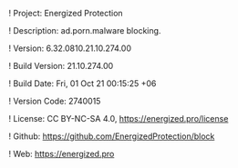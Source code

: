 ! Project: Energized Protection

! Description: ad.porn.malware blocking.

! Version: 6.32.0810.21.10.274.00

! Build Version: 21.10.274.00

! Build Date: Fri, 01 Oct 21 00:15:25 +06

! Version Code: 2740015

! License: CC BY-NC-SA 4.0, https://energized.pro/license

! Github: https://github.com/EnergizedProtection/block

! Web: https://energized.pro
